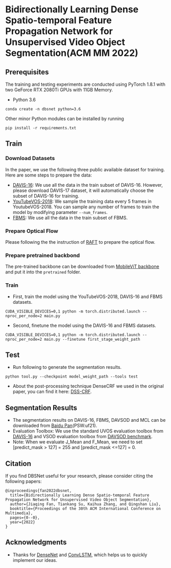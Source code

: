 # Bidirectionally Learning Dense Spatio-temporal Feature Propagation Network for Unsupervised Video Object Segmentation(ACM MM 2022)

## Prerequisites
The training and testing experiments are conducted using PyTorch 1.8.1 with two GeForce RTX 2080Ti GPUs with 11GB Memory.
- Python 3.6
```
conda create -n dbsnet python=3.6
```


Other minor Python modules can be installed by running
```
pip install -r requirements.txt
```
## Train

### Download Datasets
In the paper, we use the following three public available dataset for training. Here are some steps to prepare the data:

- [DAVIS-16](https://davischallenge.org/davis2017/code.html): We use all the data in the train subset of DAVIS-16. However, please download DAVIS-17 dataset, it will automatically choose the subset of DAVIS-16 for training.
- [YouTubeVOS-2018](https://youtube-vos.org/dataset/): We sample the training data every 5 frames in YoutubeVOS-2018. You can sample any number of frames to train the model by modifying parameter ```--num_frames```.
- [FBMS](https://lmb.informatik.uni-freiburg.de/resources/datasets/moseg.en.html): We use all the data in the train subset of FBMS.

### Prepare Optical Flow
Please following the the instruction of [RAFT](https://github.com/princeton-vl/RAFT) to prepare the optical flow. 

### Prepare pretrained backbond
The pre-trained backbone can be downloaded from [MobileViT backbone](https://github.com/wilile26811249/MobileViT) and put it into the ```pretrained``` folder.

### Train
- First, train the model using the YouTubeVOS-2018, DAVIS-16 and FBMS datasets.
```
CUDA_VISIBLE_DEVICES=0,1 python -m torch.distributed.launch --nproc_per_node=2 main.py
```
- Second, finetune the model using the DAVIS-16 and FBMS datasets.
```
CUDA_VISIBLE_DEVICES=0,1 python -m torch.distributed.launch --nproc_per_node=2 main.py --finetune first_stage_weight_path
```

## Test

-   Run following to generate the segmentation results.
```
python tool.py --checkpoint model_weight_path --tools test
```
- About the post-processing technique DenseCRF we used in the original paper, you can find it here: [DSS-CRF](https://github.com/Andrew-Qibin/dss_crf).

## Segmentation Results

- The segmentation results on DAVIS-16, FBMS, DAVSOD and MCL can be downloaded from [Baidu Pan](https://pan.baidu.com/s/1goQUA1vs6Wg42cSOS0tL4w)(PSW:uf21).
- Evaluation Toolbox: We use the standard UVOS evaluation toolbox from [DAVIS-16](https://github.com/davisvideochallenge/davis-matlab/tree/davis-2016) and VSOD evaluation toolbox from [DAVSOD benchmark](https://github.com/DengPingFan/DAVSOD).
- Note: When we evaluate J_Mean and F_Mean, we need to set [predict_mask > 127] = 255 and [predict_mask <=127] = 0. 

## Citation
If you find DBSNet useful for your research, please consider citing the following papers:
```
@inproceedings{fan2022dbsnet,
  title={Bidirectionally Learning Dense Spatio-temporal Feature Propagation Network for Unsupervised Video Object Segmentation},
  author={Jiaqing Fan, Tiankang Su, Kaihua Zhang, and Qingshan Liu},
  booktitle={Proceedings of the 30th ACM International Conference on Multimedia},
  pages={0--0},
  year={2022}
}
```

## Acknowledgments
- Thanks for [DenseNet](https://arxiv.org/pdf/1608.06993.pdf) and [ConvLSTM](https://arxiv.org/pdf/1506.04214.pdf), which helps us to quickly implement our ideas.
